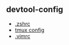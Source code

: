 ## devtool-config

* [.zshrc](https://github.com/xiuhonglee/devtool-config/blob/master/.zshrc)
* [tmux config](https://github.com/xiuhonglee/devtool-config/blob/master/.tmux.conf)
* [.vimrc](https://github.com/xiuhonglee/devtool-config/blob/master/.vimrc)

